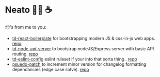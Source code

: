 # Neato 🧑‍💻 ☕

📦's from me to you: 

- [td-react-boilerplate](https://www.npmjs.com/package/generator-td-react-boilerplate) for bootstrapping modern JS & css-in-js web apps. [repo](https://github.com/tomdaniels/generator-react-boilerplate)
- [td-node-api-server](https://www.npmjs.com/package/generator-td-node-api-server) to bootstrap nodeJS/Express server with basic API routing. [repo](https://github.com/tomdaniels/generator-td-node-api-server)
- [td-eslint-config](https://www.npmjs.com/package/eslint-config-td-eslint-config) eslint ruleset if your into that sorta thing.. [repo](https://github.com/tomdaniels/td-eslint-config)
- [psuedo-patch](https://www.npmjs.com/package/pseudo-patch) to increment minor version for changelog formatting dependancies (edge case solve). [repo](https://github.com/tomdaniels/pseudo-patch)
